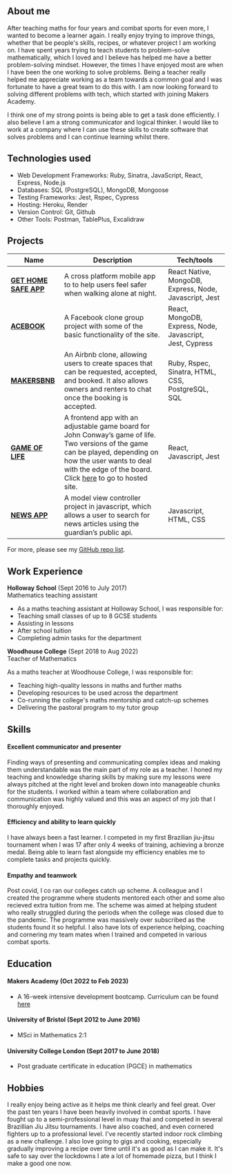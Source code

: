 ## About me

After teaching maths for four years and combat sports for even more, I wanted to become a learner again. I really enjoy trying to improve things, whether that be people's skills, recipes, or whatever project I am working on. I have spent years trying to teach students to problem-solve mathematically, which I loved and I believe has helped me have a better problem-solving mindset. However, the times I have enjoyed most are when I have been the one working to solve problems. Being a teacher really helped me appreciate working as a team towards a common goal and I was fortunate to have a great team to do this with. I am now looking forward to solving different problems with tech, which started with joining Makers Academy.

I think one of my strong points is being able to get a task done efficiently. I also believe I am a strong communicator and logical thinker. I would like to work at a company where I can use these skills to create software that solves problems and I can continue learning whilst there.

## Technologies used

- Web Development Frameworks: Ruby, Sinatra, JavaScript, React, Express, Node.js
- Databases: SQL (PostgreSQL), MongoDB, Mongoose
- Testing Frameworks: Jest, Rspec, Cypress
- Hosting: Heroku, Render
- Version Control: Git, Github
- Other Tools: Postman, TablePlus, Excalidraw

## Projects


| Name                         | Description       | Tech/tools        |
| ---------------------------- | ----------------- | ----------------- |
| [**GET HOME SAFE APP**](https://github.com/jillwones/GetHomeSafe) | A cross platform mobile app to to help users feel safer when walking alone at night. | React Native, MongoDB, Express, Node, Javascript, Jest |
| [**ACEBOOK**](https://github.com/JudeA94/acebook-Charisma) | A Facebook clone group project with some of the basic functionality of the site. | React, MongoDB, Express, Node, Javascript, Jest, Cypress |
| [**MAKERSBNB**](https://github.com/atcq9876/engineering-project-1) | An Airbnb clone, allowing users to create spaces that can be requested, accepted, and booked. It also allows owners and renters to chat once the booking is accepted. | Ruby, Rspec, Sinatra, HTML, CSS, PostgreSQL, SQL|
 | [**GAME OF LIFE**](https://github.com/JudeA94/game-of-life) | A frontend app with an adjustable game board for John Conway’s game of life. Two versions of the game can be played, depending on how the user wants to deal with the edge of the board. Click [here](https://game-of-life1.herokuapp.com/) to go to hosted site. | React, Javascript, Jest |
 | [**NEWS APP**](https://github.com/JudeA94/news-app) | A model view controller project in javascript, which allows a user to search for news articles using the guardian’s public api. | Javascript, HTML, CSS |    
 
For more, please see my [GitHub repo list](https://github.com/JudeA94?tab=repositories).

## Work Experience

**Holloway School** (Sept 2016 to July 2017)  
Mathematics teaching assistant

- As a maths teaching assistant at Holloway School, I was responsible for:
- Teaching small classes of up to 8 GCSE students
- Assisting in lessons
- After school tuition
- Completing admin tasks for the department

**Woodhouse College** (Sept 2018 to Aug 2022)  
Teacher of Mathematics

As a maths teacher at Woodhouse College, I was responsible for:
- Teaching high-quality lessons in maths and further maths
- Developing resources to be used across the department
- Co-running the college's maths mentorship and catch-up schemes
- Delivering the pastoral program to my tutor group

## Skills

#### Excellent communicator and presenter ####
Finding ways of presenting and communicating complex ideas and making them understandable was the main part of my role as a teacher. I honed my teaching and knowledge sharing skills by making sure my lessons were always pitched at the right level and broken down into manageable chunks for the students. I worked within a team where collaboration and communication was highly valued and this was an aspect of my job that I thoroughly enjoyed.

#### Efficiency and ability to learn quickly ####
I have always been a fast learner. I competed in my first Brazilian jiu-jitsu tournament when I was 17 after only 4 weeks of training, achieving a bronze medal. Being able to learn fast alongside my efficiency enables me to complete tasks and projects quickly.


#### Empathy and teamwork ####
Post covid, I co ran our colleges catch up scheme. A colleague and I created the programme where students mentored each other and some also recieved extra tuition from me. The scheme was aimed at helping student who really struggled during the periods when the college was closed due to the pandemic. The programme was massively over subscribed as the students found it so helpful. I also have lots of experience helping, coaching and cornering my team mates when I trained and competed in various combat sports.

## Education

#### Makers Academy (Oct 2022 to Feb 2023)
- A 16-week intensive development bootcamp. Curriculum can be found [here](https://makers.tech/curriculum/)

#### University of Bristol (Sept 2012 to June 2016)
- MSci in Mathematics 2:1

#### University College London (Sept 2017 to June 2018)
- Post graduate certificate in education (PGCE) in mathematics


## Hobbies

I really enjoy being active as it helps me think clearly and feel great. Over the past ten years I have been heavily involved in combat sports. I have fought up to a semi-professional level in muay thai and competed in several Brazillian Jiu Jitsu tournaments. I have also coached, and even cornered fighters up to a professional level. I've recently started indoor rock climbing as a new challenge. I also love going to gigs and cooking, especially gradually improving a recipe over time until it's as good as I can make it. It's safe to say over the lockdowns I ate a lot of homemade pizza, but I think I make a good one now.
